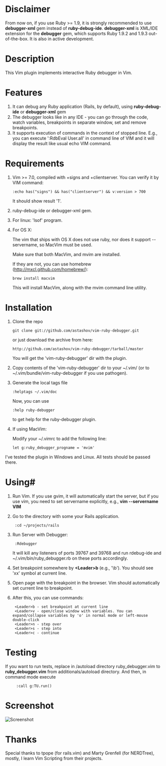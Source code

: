 # Disclaimer #

From now on, if you use Ruby >= 1.9, it is strongly recommended to use **debugger-xml** gem instead of **ruby-debug-ide**.
**debugger-xml** is XML/IDE extension for the **debugger** gem, which supports Ruby 1.9.2 and 1.9.3 out-of-the-box. It is also in active development.

# Description #

This Vim plugin implements interactive Ruby debugger in Vim.


# Features #

1. It can debug any Ruby application (Rails, by default), using **ruby-debug-ide** or **debugger-xml** gem
2. The debugger looks like in any IDE - you can go through the code, watch variables, breakpoints in separate window, set and remove breakpoints.
3. It supports execution of commands in the context of stopped line. E.g., you can execute ':RdbEval User.all' in command line of VIM and it will display the result like usual echo VIM command.


# Requirements #

1.  Vim >= 7.0, compiled with +signs and +clientserver. You can verify it by VIM command: 

        :echo has("signs") && has("clientserver") && v:version > 700

    It should show result '1'.

2.  ruby-debug-ide or debugger-xml gem.
3.  For linux: 'lsof' program.
4.  For OS X:

    The vim that ships with OS X does not use ruby, nor does it support --servername, so MacVim must be used.

    Make sure that both MacVim, and mvim are installed.

    If they are not, you can use homebrew (http://mxcl.github.com/homebrew/):

        brew install macvim

    This will install MacVim, along with the mvim command line utility.

# Installation #

1.  Clone the repo

        git clone git://github.com/astashov/vim-ruby-debugger.git

    or just download the archive from here:

        http://github.com/astashov/vim-ruby-debugger/tarball/master

    You will get the 'vim-ruby-debugger' dir with the plugin.

2.  Copy contents of the 'vim-ruby-debugger' dir to your ~/.vim/ (or to ~/.vim/bundle/vim-ruby-debugger if you use pathogen).

3.  Generate the local tags file
	
        :helptags ~/.vim/doc

    Now, you can use

        :help ruby-debugger

    to get help for the ruby-debugger plugin.

4.  If using MacVim:

    Modify your ~/.vimrc to add the following line:

    ```VimL
    let g:ruby_debugger_progname = 'mvim'
    ```

I've tested the plugin in Windows and Linux. All tests should be passed there.


# Using#

1.  Run Vim. If you use gvim, it will automatically start the server, but if you use vim, you need to set
    servername explicitly, e.g., **vim --servername VIM**

2.  Go to the directory with some your Rails application.

         :cd ~/projects/rails

3.  Run Server with Debugger:

         :Rdebugger

    It will kill any listeners of ports 39767 and 39768 and run rdebug-ide and ~/.vim/bin/ruby_debugger.rb on these ports accordingly.

3.  Set breakpoint somewhere by **&lt;Leader&gt;b** (e.g., '\b'). You should see 'xx' symbol at current line.

4.  Open page with the breakpoint in the browser. Vim should automatically set current line to breakpoint.

5.  After this, you can use commands:

         <Leader>b - set breakpoint at current line
         <Leader>v - open/close window with variables. You can expand/collapse variables by 'o' in normal mode or left-mouse double-click
         <Leader>n - step over
         <Leader>s - step into
         <Leader>c - continue


# Testing #

If you want to run tests, replace in /autoload directory ruby_debugger.vim to **ruby_debugger.vim** from additionals/autoload directory.
And then, in command mode execute

         :call g:TU.run()


# Screenshot #

![Screenshot](https://raw.github.com/astashov/vim-ruby-debugger/master/screenshot.png)


# Thanks #

Special thanks to tpope (for rails.vim) and Marty Grenfell (for NERDTree), mostly, I learn Vim Scripting from their projects.
